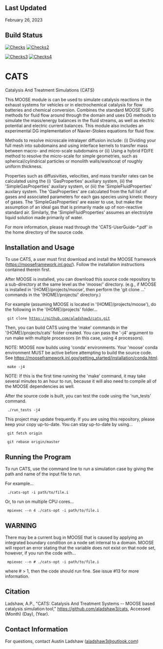 ## Last Updated

February 26, 2023

## Build Status

[![Checks](https://github.com/aladshaw3/cats/actions/workflows/conda-build.yml/badge.svg)](https://github.com/aladshaw3/cats/actions/workflows/conda-build.yml)
[![Checks2](https://github.com/aladshaw3/cats/actions/workflows/personal-conda-build.yml/badge.svg)](https://github.com/aladshaw3/cats/actions/workflows/personal-conda-build.yml)

[![Checks3](https://github.com/aladshaw3/cats/actions/workflows/mac-conda-build.yml/badge.svg)](https://github.com/aladshaw3/cats/actions/workflows/mac-conda-build.yml)
[![Checks4](https://github.com/aladshaw3/cats/actions/workflows/mac-personal-conda-build.yml/badge.svg)](https://github.com/aladshaw3/cats/actions/workflows/mac-personal-conda-build.yml)

CATS
=====

Catalysis And Treatment Simulations (CATS)

This MOOSE module is can be used to simulate catalysis reactions in the exhaust systems for vehicles or in electrochemical catalysis for flow batteries and chemical conversion. Combines the standard MOOSE SUPG methods for fluid flow around through the domain and uses DG methods to simulate the mass/energy balances in the fluid streams, as well as electric potential and electric current balances. This module also includes an experimental DG implementation of Navier-Stokes equations for fluid flow.

Methods to resolve microscale intralayer diffusion include: (i) Dividing your full mesh into subdomains and using
interface kernels to transfer mass between macro- and micro-scale subdomains or (ii) Using a hybrid FD/FE method
to resolve the micro-scale for simple geometries, such as spherical/cylindrical particles or monolith walls/washcoat
of roughly uniform thickness.

Properties such as diffusivities, velocities, and mass transfer rates can be calculated using the (i) 'GasProperties' auxiliary system, (ii) the 'SimpleGasProperties' auxilary system, or (iii) the 'SimpleFluidProperties' auxilary system. The 'GasProperties' are
calculated from the full list of gases and associated parameters for each gas species using kinetic theory of
gases. The 'SimpleGasProperties' are easier to use, but make the assumption of an ideal gas that is primarily
made up of non-reactive standard air. Similarly, the 'SimpleFluidProperties' assumes an electrolyte liquid solution made primarily of water.

For more information, please read through the 'CATS-UserGuide-*.pdf' in the home directory of the source code.


Installation and Usage
-----
To use CATS, a user must first download and install the MOOSE framework (https://mooseframework.inl.gov/). Follow the installation instructions contained therein first.

After MOOSE is installed, you can download this source code repository to a sub-directory at the same level as the 'moose/' directory. (e.g., if MOOSE is installed in '(HOME)/projects/moose', then perform the 'git clone ...' commands in the '(HOME)/projects/' directory.)

For example (assuming MOOSE is located in '(HOME)/projects/moose'), do the following in the '(HOME)/projects' folder...

<code> git clone https://github.com/aladshaw3/cats.git </code>

Then, you can build CATS using the 'make' commands in the '(HOME)/projects/cats' folder created. You can
pass the '-j4' argument to run make with multiple processors (in this case, using 4 processors).

NOTE: MOOSE now builds using 'conda' environments. Your 'moose' conda environment MUST be active before
attempting to build the source code. See https://mooseframework.inl.gov/getting_started/installation/conda.html.

<code> make -j4 </code>

NOTE: If this is the first time running the 'make' command, it may take several minutes to an
hour to run, because it will also need to compile all of the MOOSE dependencies as well.

After the source code is built, you can test the code using the 'run_tests' command.

<code> ./run_tests -j4 </code>

This project may update frequently. If you are using this repository, please keep your copy up-to-date. You can
stay up-to-date by using...

<code> git fetch origin </code>

<code> git rebase origin/master </code>


Running the Program
-----
To run CATS, use the command line to run a simulation case by giving the path and name of the input file to run.

For example...

<code> ./cats-opt -i path/to/file.i </code>

Or, to run on multiple CPU cores...

<code> mpiexec --n 4 ./cats-opt -i path/to/file.i </code>


WARNING
-----
There may be a current bug in MOOSE that is caused by applying an integrated boundary
condition on a node set internal to a domain. MOOSE will report an error stating that
the variable does not exist on that node set, however, if you run the code with...

<code> mpiexec --n # ./cats-opt -i path/to/file.i </code>

where # > 1, then the code should run fine. See issue #13 for more information.


Citation
-----
Ladshaw, A.P., "CATS: Catalysis And Treatment Systems -- MOOSE based catalysis simulation tool," https://github.com/aladshaw3/cats, Accessed (Month) (Day), (Year).


Contact Information
-----

For questions, contact Austin Ladshaw (aladshaw3@outlook.com)
